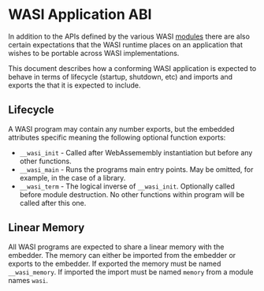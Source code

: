 WASI Application ABI
====================

In addition to the APIs defined by the various WASI [modules](modules.md) there
are also certain expectations that the WASI runtime places on an application
that wishes to be portable across WASI implementations.

This document describes how a conforming WASI application is expected to behave
in terms of lifecycle (startup, shutdown, etc) and imports and exports the that
it is expected to include.

Lifecycle
---------

A WASI program may contain any number exports, but the embedded attributes
specific meaning the following optional function exports:

- `__wasi_init` - Called after WebAssemembly instantiation but before any other
  functions.
- `__wasi_main` - Runs the programs main entry points.  May be omitted, for
  example, in the case of a library.
- `__wasi_term` - The logical inverse of `__wasi_init`.  Optionally called
  before module destruction.  No other functions within program will be called
  after this one.

Linear Memory
-------------

All WASI programs are expected to share a linear memory with the embedder.  The
memory can either be imported from the embedder or exports to the embedder.  If
exported the memory must be named `__wasi_memory`.  If imported the import must
be named `memory` from a module names `wasi`.
